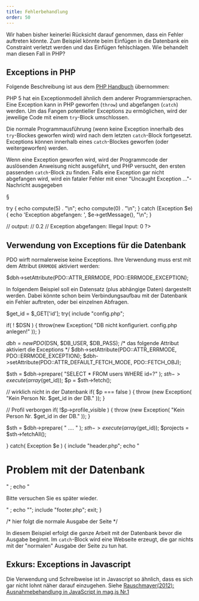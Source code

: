 ```yaml
---
title: Fehlerbehandlung
order: 50
---
```


Wir haben bisher keinerlei Rücksicht darauf genommen, dass ein Fehler auftreten
könnte.  Zum Beispiel könnte beim Einfügen in die Datenbank ein Constraint verletzt werden
und das Einfügen fehlschlagen. Wie behandelt man diesen Fall in PHP?


## Exceptions in PHP

Folgende Beschreibung ist aus dem [PHP Handbuch](http://www.php.net/manual/de/language.exceptions.php) übernommen:

PHP 5 hat ein Exceptionmodell ähnlich dem anderer Programmiersprachen. Eine Exception kann in PHP 
geworfen (`throw`) und abgefangen (`catch`) werden. Um das Fangen potentieller Exceptions zu 
ermöglichen, wird der jeweilige Code mit einem `try`-Block umschlossen. 

Die normale Programmausführung (wenn keine Exception innerhalb des `try`-Blockes geworfen wird) 
wird nach dem letzten `catch`-Block fortgesetzt. 
Exceptions können innerhalb eines `catch`-Blockes geworfen (oder weitergeworfen) werden.

Wenn eine Exception geworfen wird, wird der Programmcode der auslösenden Anweisung nicht ausgeführt, 
und PHP versucht, den ersten passenden `catch`-Block zu finden. Falls eine Exception gar
nicht abgefangen wird, wird ein fataler Fehler mit einer "Uncaught Exception ..."-Nachricht ausgegeben

§

<php caption="Beispiel für Exception-Handling in PHP">
<?php
function compute($x) {
    if ($x == 0) {
       throw new Exception('Illegal Input: 0.');
    }
    return 1 / $x;
}

try {
    echo compute(5) . "\n";
    echo compute(0) . "\n";
} catch (Exception $e) {
    echo 'Exception abgefangen: ',  $e->getMessage(), "\n";
}

// output:
// 0.2
// Exception abgefangen: Illegal Input: 0
?>
</php>


## Verwendung von Exceptions für die Datenbank

PDO wirft normalerweise keine Exceptions. Ihre Verwendung muss erst mit dem
Attribut `ERRMODE` aktiviert werden:

<php>
  $dbh->setAttribute(PDO::ATTR_ERRMODE, PDO::ERRMODE_EXCEPTION);
</php>


In folgendem Beispiel soll ein Datensatz (plus abhängige Daten) dargestellt werden.
Dabei könnte schon beim Verbindungsaufbau mit der Datenbank ein Fehler auftreten,
oder bei einzelnen Abfragen.

<php caption="Datenbank-Abfrage mit Exception Handling als Fehlerbehandlung">
$get_id = $_GET['id'];
try{
  include "config.php";

  if( ! $DSN ) {
    throw(new Exception( "DB nicht konfiguriert. config.php anlegen!" ));
  }

  $dbh = new PDO($DSN, $DB_USER, $DB_PASS);
  /* das folgende Attribut aktiviert die Exceptions */
  $dbh->setAttribute(PDO::ATTR_ERRMODE, PDO::ERRMODE_EXCEPTION);
  $dbh->setAttribute(PDO::ATTR_DEFAULT_FETCH_MODE, PDO::FETCH_OBJ);

  $sth  = $dbh->prepare( "SELECT * FROM users WHERE id=?" );
  $sth->execute(array($get_id));
  $p = $sth->fetch();

  // wirklich nicht in der Datenbank
  if( $p === false ) {
    throw (new Exception( "Kein Person Nr. $get_id in der DB." ));
  }

  // Profil verborgen
  if( !$p->profile_visible  ) {
    throw (new Exception( "Kein Person Nr. $get_id in der DB." ));
  }

  $sth  = $dbh->prepare( " .... " );
  $sth->execute(array($get_id));
  $projects = $sth->fetchAll();

} catch( Exception $e ) {
  include "header.php";
  echo "<h1>Problem mit der Datenbank</h1>" ;
  echo "<p>Bitte versuchen Sie es später wieder.</p>" ;
  echo "<!--" . $e->getMessage() . "-->";
  include "footer.php";
  exit;
}

/* hier folgt die normale Ausgabe der Seite */
</php>

In diesem Beispiel erfolgt die ganze Arbeit mit der Datenbank
bevor die Ausgabe beginnt.  Im `catch`-Block wird eine Webseite
erzeugt, die gar nichts mit der "normalen" Ausgabe der Seite zu
tun hat.

## Exkurs: Exceptions in Javascript

Die Verwendung und Schreibweise ist in Javascript so ähnlich, dass es sich
gar nicht lohnt näher darauf einzugehen. Siehe 
[Rauschmayer(2012): Ausnahmebehandlung in JavaScript in mag.js Nr.1](http://www.magjs.de/2012-01/rauschmayer/rauschmayer.html)

